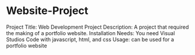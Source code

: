 # Website-Project
Project Title: Web Development 
Project Description: A project that required the making of a portfolio website. 
Installation Needs: You need Visual Studios Code with javascript, html, and css 
Usage: can be used for a portfolio website
